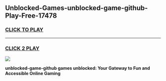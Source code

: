 
## Unblocked-Games-unblocked-game-github-Play-Free-17478
<h3>
<a href="https://premium76.site?title=unblocked-game-github&ref=15A">CLICK TO PLAY</a></h3>
<hr>

<h3>
<a href="https://premium76.site?title=unblocked-game-github&ref=15A">CLICK 2 PLAY</a>
  
</h3>

<a href="https://premium76.site?title=unblocked-game-github&ref=15A"><img src="https://clearcache.store/games.png"></a>


**unblocked-game-github games unblocked: Your Gateway to Fun and Accessible Online Gaming**
